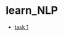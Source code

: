 # learn_NLP

- [task 1](https://github.com/rezaqomy/learn_NLP/blob/main/NLP/task%20001/001README.md)
